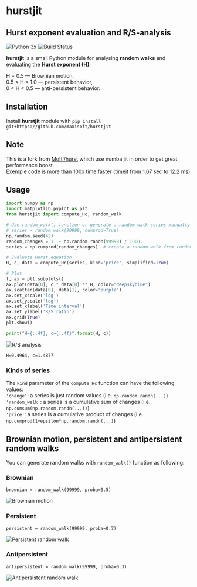 # hurstjit
## Hurst exponent evaluation and R/S-analysis

![Python 3x](https://img.shields.io/badge/python-3.x-blue.svg)
[![Build Status](https://travis-ci.org/maxisoft/hurstjit.svg?branch=main)](https://travis-ci.org/maxisoft/hurstjit)

**hurstjit** is a small Python module for analysing __random walks__ and evaluating the __Hurst exponent (H)__.

H = 0.5 — Brownian motion,  
0.5 < H < 1.0 — persistent behavior,  
0 < H < 0.5 — anti-persistent behavior.  

## Installation
Install **hurstjit** module with
`pip install git+https://github.com/maxisoft/hurstjit`

## Note
This is a fork from [Mottl/hurst](https://github.com/Mottl/hurst) which use numba jit in order to get great performance boost.  
Exemple code is more than 100x time faster (timeit from 1.67 sec to 12.2 ms)


## Usage

```python
import numpy as np
import matplotlib.pyplot as plt
from hurstjit import compute_Hc, random_walk

# Use random_walk() function or generate a random walk series manually:
# series = random_walk(99999, cumprod=True)
np.random.seed(42)
random_changes = 1. + np.random.randn(99999) / 1000.
series = np.cumprod(random_changes)  # create a random walk from random changes

# Evaluate Hurst equation
H, c, data = compute_Hc(series, kind='price', simplified=True)

# Plot
f, ax = plt.subplots()
ax.plot(data[0], c * data[0] ** H, color="deepskyblue")
ax.scatter(data[0], data[1], color="purple")
ax.set_xscale('log')
ax.set_yscale('log')
ax.set_xlabel('Time interval')
ax.set_ylabel('R/S ratio')
ax.grid(True)
plt.show()

print("H={:.4f}, c={:.4f}".format(H, c))
```

![R/S analysis](https://github.com/Mottl/hurst/raw/master/examples/regression.png?raw=true "R/S analysis")

```H=0.4964, c=1.4877```

### Kinds of series
The `kind` parameter of the `compute_Hc` function can have the following values:  
`'change'`: a series is just random values (i.e. `np.random.randn(...)`)  
`'random_walk'`: a series is a cumulative sum of changes (i.e. `np.cumsum(np.random.randn(...))`)  
`'price'`: a series is a cumulative product of changes (i.e. `np.cumprod(1+epsilon*np.random.randn(...)`)

## Brownian motion, persistent and antipersistent random walks
You can generate random walks with `random_walk()` function as following:

### Brownian
```brownian = random_walk(99999, proba=0.5)```


![Brownian motion](https://github.com/Mottl/hurst/raw/master/examples/Brownian_motion.png?raw=true "Brownian motion")

### Persistent
```persistent = random_walk(99999, proba=0.7)```


![Persistent random walk](https://github.com/Mottl/hurst/raw/master/examples/Persistent.png?raw=true "Persistent random walk")

### Antipersistent
```antipersistent = random_walk(99999, proba=0.3)```


![Antipersistent random walk](https://github.com/Mottl/hurst/raw/master/examples/Antipersistent.png?raw=true "Antipersistent random walk")
